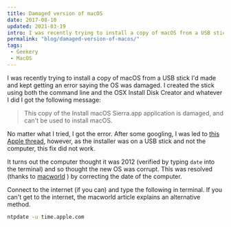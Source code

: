 ```yaml
---
title: Damaged version of macOS
date: 2017-08-10
updated: 2021-03-19
intro: I was recently trying to install a copy of macOS from a USB stick I'd made and kept getting an error saying the OS was damaged. I created the stick using both the command line and the OSX Install Disk Creator and whatever I did I got the error.
permalink: "blog/damaged-version-of-macos/"
tags:
 - Geekery
 - MacOS
---
```


I was recently trying to install a copy of macOS from a USB stick I'd made and kept getting an error saying the OS was damaged. I created the stick using both the command line and the OSX Install Disk Creator and whatever I did I got the following message:

> This copy of the Install macOS Sierra.app application is damaged, and can't be used to install macOS.

No matter what I tried, I got the error. After some googling, I was led to [this Apple thread](https://discussions.apple.com/thread/7675283?start=0&tstart=0)​, however, as the installer was on a USB stick and not the computer, this fix did not work.

It turns out the computer thought it was 2012 (verified by typing `date` into the terminal) and so thought the new OS was corrupt. This was resolved (thanks to [macworld](http://www.macworld.com/article/3097533/macs/installing-os-x-what-to-do-when-this-copy-of-the-install-os-x-application-cannot-be-verified.html) ) by correcting the date of the computer.

Connect to the internet (if you can) and type the following in terminal. If you can't get to the internet, the macworld article explains an alternative method.

```bash
ntpdate -u time.apple.com
```
